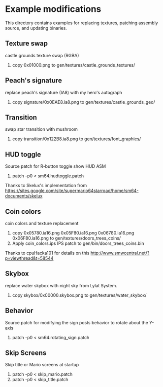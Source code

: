 # Example modifications

This directory contains examples for replacing textures, patching assembly source, and updating binaries.

## Texture swap
castle grounds texture swap (RGBA)

1. copy 0x01000.png to gen/textures/castle\_grounds\_textures/

## Peach's signature
replace peach's signature (IA8) with my hero's autograph

1. copy signature/0x0EAE8.ia8.png to gen/textures/castle\_grounds\_geo/

## Transition
swap star transition with mushroom

1. copy transition/0x122B8.ia8.png to gen/textures/font\_graphics/

## HUD toggle
Source patch for R-button toggle show HUD ASM

1. patch -p0 < sm64.hudtoggle.patch

Thanks to Skelux's implementation from
https://sites.google.com/site/supermario64starroad/home/sm64-documents/skelux

## Coin colors
coin colors and texture replacement

1. copy 0x05780.ia16.png 0x05F80.ia16.png 0x06780.ia16.png 0x06F80.ia16.png to gen/textures/doors\_trees\_coins/
2. Apply coin\_colors.ips IPS patch to gen/bin/doors\_trees\_coins.bin

Thanks to cpuHacka101 for details on this
http://www.smwcentral.net/?p=viewthread&t=58544

## Skybox
replace water skybox with night sky from Lylat System.

1. copy skybox/0x00000.skybox.png to gen/textures/water\_skybox/

## Behavior
Source patch for modifying the sign posts behavior to rotate about the Y-axis

1. patch -p0 < sm64.rotating\_sign.patch

## Skip Screens
Skip title or Mario screens at startup

1. patch -p0 < skip\_mario.patch
2. patch -p0 < skip\_title.patch
